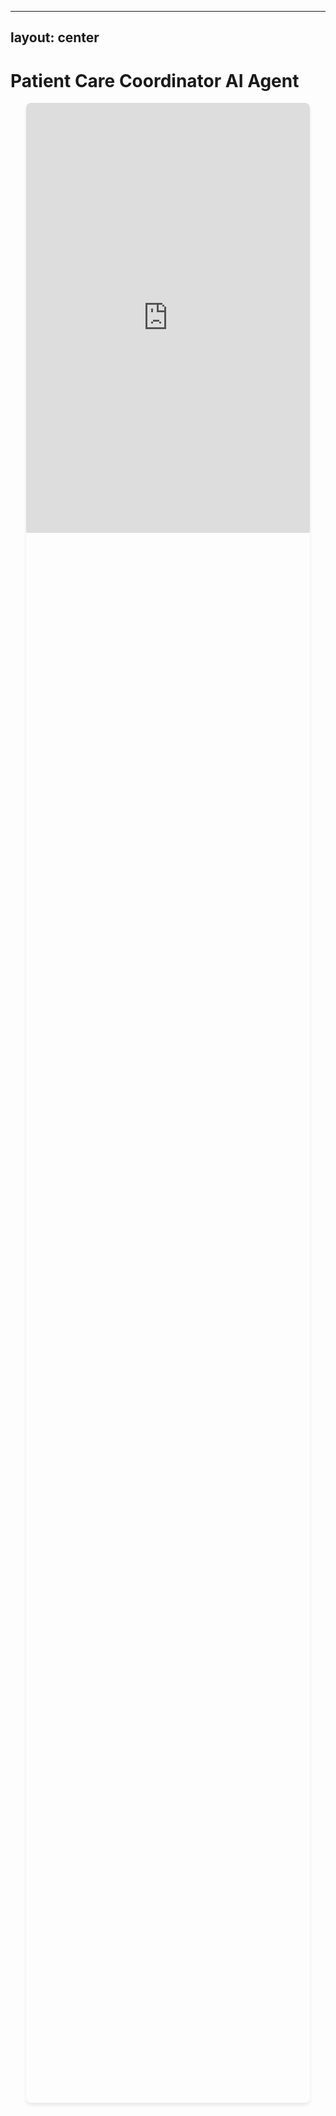 
---
layout: center
---

# Patient Care Coordinator AI Agent

<div class="agent-container">
  <iframe 
    id="JotFormIFrame-019761564a40774fb9e0437c063b514ea274"
    title="Patient Care Coordinator AI Agent" 
    onload="window.parent.scrollTo(0,0)"
    allowtransparency="true" 
    allow="geolocation; microphone; camera; fullscreen"
    src="https://agent.jotform.com/019761564a40774fb9e0437c063b514ea274?embedMode=iframe&background=1&shadow=1"
    frameborder="0" 
    style="max-width:100%; height:688px; border:none; width:100%;" 
    scrolling="no"
    class="interactive-agent">
  </iframe>
</div>

<script setup>
import { onMounted } from 'vue'

onMounted(() => {
  // Load JotForm embed handler script
  const script = document.createElement('script')
  script.src = 'https://cdn.jotfor.ms/s/umd/latest/for-form-embed-handler.js'
  script.onload = () => {
    // Initialize JotForm embed handler after script loads
    if (window.jotformEmbedHandler) {
      window.jotformEmbedHandler("iframe[id='JotFormIFrame-019761564a40774fb9e0437c063b514ea274']", "https://www.jotform.com")
    }
  }
  document.head.appendChild(script)
})
</script>

<style scoped>
.agent-container {
  position: relative;
  width: 90%;
  height: 80vh;
  border-radius: 8px;
  overflow: hidden;
  box-shadow: 0 4px 6px -1px rgba(0, 0, 0, 0.1);
  margin: 0 auto;
}

.interactive-agent {
  width: 100%;
  height: 100%;
  border: none;
  transition: filter 0.3s ease;
}

.agent-container:hover .interactive-agent {
  filter: brightness(1.05);
}
</style>
